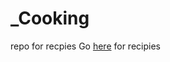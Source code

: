 # _Cooking
repo for recpies
Go [here](https://github.com/Chazztabulous/_Cooking/tree/main/Recipies) for recipies
